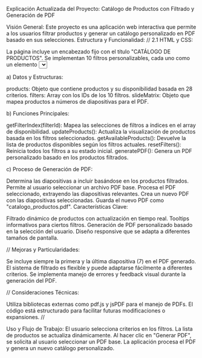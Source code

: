 Explicación Actualizada del Proyecto: Catálogo de Productos con Filtrado y Generación de PDF

Visión General:
Este proyecto es una aplicación web interactiva que permite a los usuarios filtrar productos y generar un catálogo personalizado en PDF basado en sus selecciones.
Estructura y Funcionalidad:
//
2.1 HTML y CSS:

La página incluye un encabezado fijo con el título "CATÁLOGO DE PRODUCTOS".
Se implementan 10 filtros personalizables, cada uno como un elemento <select>.
Dos filtros (FILTRO 4 y FILTRO 7) incluyen tooltips informativos.
Se utilizan estilos CSS para crear un diseño responsive y atractivo.
//
2.2 JavaScript:

a) Datos y Estructuras:

products: Objeto que contiene productos y su disponibilidad basada en 28 criterios.
filters: Array con los IDs de los 10 filtros.
slideMatrix: Objeto que mapea productos a números de diapositivas para el PDF.

b) Funciones Principales:

getFilterIndex(filterId): Mapea las selecciones de filtros a índices en el array de disponibilidad.
updateProducts(): Actualiza la visualización de productos basada en los filtros seleccionados.
getAvailableProducts(): Devuelve la lista de productos disponibles según los filtros actuales.
resetFilters(): Reinicia todos los filtros a su estado inicial.
generatePDF(): Genera un PDF personalizado basado en los productos filtrados.

c) Proceso de Generación de PDF:

Determina las diapositivas a incluir basándose en los productos filtrados.
Permite al usuario seleccionar un archivo PDF base.
Procesa el PDF seleccionado, extrayendo las diapositivas relevantes.
Crea un nuevo PDF con las diapositivas seleccionadas.
Guarda el nuevo PDF como "catalogo_productos.pdf".
Características Clave:


Filtrado dinámico de productos con actualización en tiempo real.
Tooltips informativos para ciertos filtros.
Generación de PDF personalizado basado en la selección del usuario.
Diseño responsive que se adapta a diferentes tamaños de pantalla.

//
Mejoras y Particularidades:


Se incluye siempre la primera y la última diapositiva (7) en el PDF generado.
El sistema de filtrado es flexible y puede adaptarse fácilmente a diferentes criterios.
Se implementa manejo de errores y feedback visual durante la generación del PDF.

//
Consideraciones Técnicas:


Utiliza bibliotecas externas como pdf.js y jsPDF para el manejo de PDFs.
El código está estructurado para facilitar futuras modificaciones o expansiones.
//

Uso y Flujo de Trabajo:
El usuario selecciona criterios en los filtros.
La lista de productos se actualiza dinámicamente.
Al hacer clic en "Generar PDF", se solicita al usuario seleccionar un PDF base.
La aplicación procesa el PDF y genera un nuevo catálogo personalizado.
